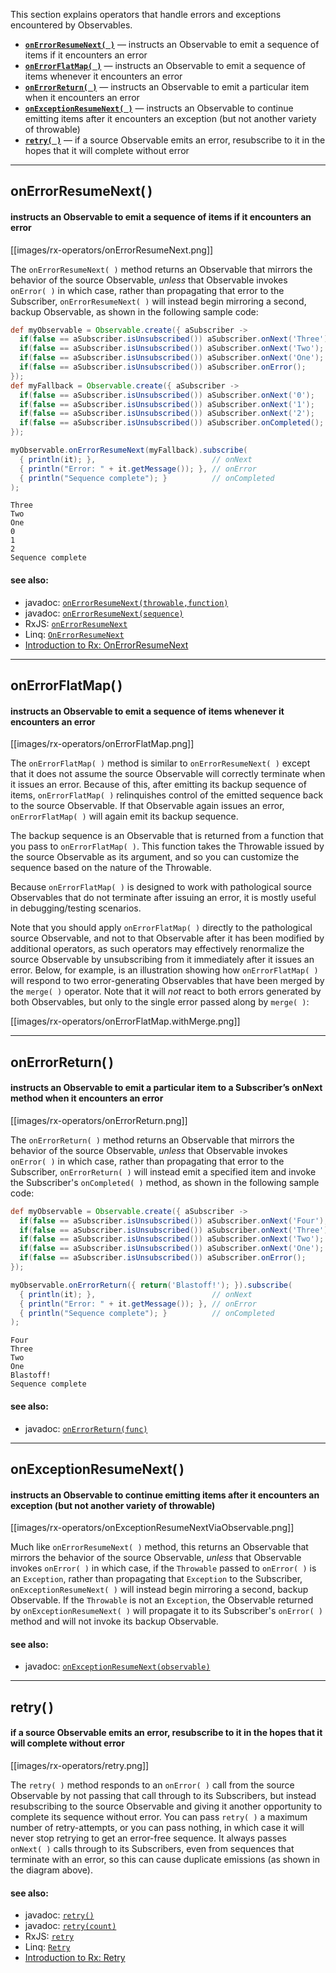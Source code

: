 This section explains operators that handle errors and exceptions encountered by Observables.

* [**`onErrorResumeNext( )`**](Error-Handling-Operators#wiki-onerrorresumenext) — instructs an Observable to emit a sequence of items if it encounters an error
* [**`onErrorFlatMap( )`**](Error-Handling-Operators#wiki-onerrorflatmap) — instructs an Observable to emit a sequence of items whenever it encounters an error
* [**`onErrorReturn( )`**](Error-Handling-Operators#wiki-onerrorreturn) — instructs an Observable to emit a particular item when it encounters an error
* [**`onExceptionResumeNext( )`**](Error-Handling-Operators#wiki-onexceptionresumenext) — instructs an Observable to continue emitting items after it encounters an exception (but not another variety of throwable)
* [**`retry( )`**](Error-Handling-Operators#wiki-retry) — if a source Observable emits an error, resubscribe to it in the hopes that it will complete without error

***

## onErrorResumeNext( )
#### instructs an Observable to emit a sequence of items if it encounters an error
[[images/rx-operators/onErrorResumeNext.png]]

The `onErrorResumeNext( )` method returns an Observable that mirrors the behavior of the source Observable, _unless_ that Observable invokes `onError( )` in which case, rather than propagating that error to the Subscriber, `onErrorResumeNext( )` will instead begin mirroring a second, backup Observable, as shown in the following sample code:
```groovy
def myObservable = Observable.create({ aSubscriber ->
  if(false == aSubscriber.isUnsubscribed()) aSubscriber.onNext('Three');
  if(false == aSubscriber.isUnsubscribed()) aSubscriber.onNext('Two');
  if(false == aSubscriber.isUnsubscribed()) aSubscriber.onNext('One');
  if(false == aSubscriber.isUnsubscribed()) aSubscriber.onError();
});
def myFallback = Observable.create({ aSubscriber ->
  if(false == aSubscriber.isUnsubscribed()) aSubscriber.onNext('0');
  if(false == aSubscriber.isUnsubscribed()) aSubscriber.onNext('1');
  if(false == aSubscriber.isUnsubscribed()) aSubscriber.onNext('2');
  if(false == aSubscriber.isUnsubscribed()) aSubscriber.onCompleted();
});

myObservable.onErrorResumeNext(myFallback).subscribe(
  { println(it); },                          // onNext
  { println("Error: " + it.getMessage()); }, // onError
  { println("Sequence complete"); }          // onCompleted
);
```
```
Three
Two
One
0
1
2
Sequence complete
```

#### see also:
* javadoc: <a href="http://netflix.github.io/RxJava/javadoc/rx/Observable.html#onErrorResumeNext(rx.util.functions.Func1)">`onErrorResumeNext(throwable,function)`</a>
* javadoc: <a href="http://netflix.github.io/RxJava/javadoc/rx/Observable.html#onErrorResumeNext(rx.Observable)">`onErrorResumeNext(sequence)`</a>
* RxJS: <a href="https://github.com/Reactive-Extensions/RxJS/blob/master/doc/api/core/observable.md#rxobservableprototypeonerrorresumenextsecond">`onErrorResumeNext`</a>
* Linq: <a href="http://msdn.microsoft.com/en-us/library/system.reactive.linq.observable.onerrorresumenext.aspx">`OnErrorResumeNext`</a>
* <a href="http://www.introtorx.com/Content/v1.0.10621.0/11_AdvancedErrorHandling.html#OnErrorResumeNext">Introduction to Rx: OnErrorResumeNext</a>

***

## onErrorFlatMap( )
#### instructs an Observable to emit a sequence of items whenever it encounters an error
[[images/rx-operators/onErrorFlatMap.png]]

The `onErrorFlatMap( )` method is similar to `onErrorResumeNext( )` except that it does not assume the source Observable will correctly terminate when it issues an error. Because of this, after emitting its backup sequence of items, `onErrorFlatMap( )` relinquishes control of the emitted sequence back to the source Observable. If that Observable again issues an error, `onErrorFlatMap( )` will again emit its backup sequence.

The backup sequence is an Observable that is returned from a function that you pass to `onErrorFlatMap( )`. This function takes the Throwable issued by the source Observable as its argument, and so you can customize the sequence based on the nature of the Throwable.

Because `onErrorFlatMap( )` is designed to work with pathological source Observables that do not terminate after issuing an error, it is mostly useful in debugging/testing scenarios.

Note that you should apply `onErrorFlatMap( )` directly to the pathological source Observable, and not to that Observable after it has been modified by additional operators, as such operators may effectively renormalize the source Observable by unsubscribing from it immediately after it issues an error. Below, for example, is an illustration showing how `onErrorFlatMap( )` will respond to two error-generating Observables that have been merged by the `merge( )` operator. Note that it will *not* react to both errors generated by both Observables, but only to the single error passed along by `merge( )`:

[[images/rx-operators/onErrorFlatMap.withMerge.png]]

***

## onErrorReturn( )
#### instructs an Observable to emit a particular item to a Subscriber’s onNext method when it encounters an error
[[images/rx-operators/onErrorReturn.png]]

The `onErrorReturn( )` method returns an Observable that mirrors the behavior of the source Observable, _unless_ that Observable invokes `onError( )` in which case, rather than propagating that error to the Subscriber, `onErrorReturn( )` will instead emit a specified item and invoke the Subscriber's `onCompleted( )` method, as shown in the following sample code:
```groovy
def myObservable = Observable.create({ aSubscriber ->
  if(false == aSubscriber.isUnsubscribed()) aSubscriber.onNext('Four');
  if(false == aSubscriber.isUnsubscribed()) aSubscriber.onNext('Three');
  if(false == aSubscriber.isUnsubscribed()) aSubscriber.onNext('Two');
  if(false == aSubscriber.isUnsubscribed()) aSubscriber.onNext('One');
  if(false == aSubscriber.isUnsubscribed()) aSubscriber.onError();
});

myObservable.onErrorReturn({ return('Blastoff!'); }).subscribe(
  { println(it); },                          // onNext
  { println("Error: " + it.getMessage()); }, // onError
  { println("Sequence complete"); }          // onCompleted
);
```
```
Four
Three
Two
One
Blastoff!
Sequence complete
```

#### see also:
* javadoc: <a href="http://netflix.github.io/RxJava/javadoc/rx/Observable.html#onErrorReturn(rx.util.functions.Func1)">`onErrorReturn(func)`</a>

***

## onExceptionResumeNext( )
#### instructs an Observable to continue emitting items after it encounters an exception (but not another variety of throwable)
[[images/rx-operators/onExceptionResumeNextViaObservable.png]]

Much like `onErrorResumeNext( )` method, this returns an Observable that mirrors the behavior of the source Observable, _unless_ that Observable invokes `onError( )` in which case, if the `Throwable` passed to `onError( )` is an `Exception`, rather than propagating that `Exception` to the Subscriber, `onExceptionResumeNext( )` will instead begin mirroring a second, backup Observable. If the `Throwable` is not an `Exception`, the Observable returned by `onExceptionResumeNext( )` will propagate it to its Subscriber's `onError( )` method and will not invoke its backup Observable.

#### see also:
* javadoc: <a href="http://netflix.github.io/RxJava/javadoc/rx/Observable.html#onExceptionResumeNext(rx.Observable)">`onExceptionResumeNext(observable)`</a>

***

## retry( )
#### if a source Observable emits an error, resubscribe to it in the hopes that it will complete without error
[[images/rx-operators/retry.png]]

The `retry( )` method responds to an `onError( )` call from the source Observable by not passing that call through to its Subscribers, but instead resubscribing to the source Observable and giving it another opportunity to complete its sequence without error. You can pass `retry( )` a maximum number of retry-attempts, or you can pass nothing, in which case it will never stop retrying to get an error-free sequence. It always passes `onNext( )` calls through to its Subscribers, even from sequences that terminate with an error, so this can cause duplicate emissions (as shown in the diagram above).

#### see also:
* javadoc: <a href="http://netflix.github.io/RxJava/javadoc/rx/Observable.html#retry()">`retry()`</a>
* javadoc: <a href="http://netflix.github.io/RxJava/javadoc/rx/Observable.html#retry(int)">`retry(count)`</a>
* RxJS: <a href="https://github.com/Reactive-Extensions/RxJS/blob/master/doc/api/core/observable.md#rxobservableprototyperetryretrycount">`retry`</a>
* Linq: <a href="http://msdn.microsoft.com/en-us/library/system.reactive.linq.observable.retry.aspx">`Retry`</a>
* <a href="http://www.introtorx.com/Content/v1.0.10621.0/11_AdvancedErrorHandling.html#Retry">Introduction to Rx: Retry</a>